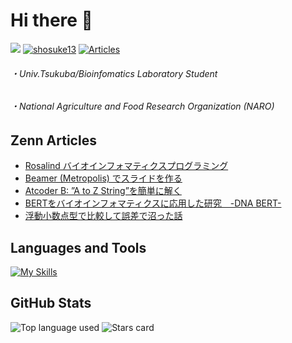 <!-- **shosuke-13/shosuke-13** is a ✨ _special_ ✨ repository because its `README.md` (this file) appears on your GitHub profile. -->

# Hi there 👋
![](https://badgen.net/badge/Univ/Tsukuba/cyan?icon=github)
[![shosuke13](https://img.shields.io/endpoint?url=https%3A%2F%2Fatcoder-badges.now.sh%2Fapi%2Fatcoder%2Fjson%2Fshosuke13)](https://atcoder.jp/users/shosuke13)
[![Articles](https://badgen.org/img/zenn/shosuke_13/articles?style=plastic)](https://zenn.dev/shosuke_13)

###### ・Univ.Tsukuba/Bioinfomatics Laboratory Student
###### ・National Agriculture and Food Research Organization (NARO)

## Zenn Articles
- [Rosalind バイオインフォマティクスプログラミング](https://zenn.dev/shosuke_13/articles/7785c55268b7ed)
- [Beamer (Metropolis) でスライドを作る](https://zenn.dev/shosuke_13/articles/7ffdf45cb5da6c)
- [Atcoder B: ”A to Z String”を簡単に解く](https://zenn.dev/shosuke_13/articles/90c3fb31f05ca8)
- [BERTをバイオインフォマティクスに応用した研究　-DNA BERT-](https://zenn.dev/shosuke_13/articles/7ae271bcb6d3ef)
- [浮動小数点型で比較して誤差で沼った話](https://zenn.dev/articles/9a8d080cc427b0)

## Languages and Tools
[![My Skills](https://skillicons.dev/icons?i=github,latex,vscode,emacs,linux,bash,py,cpp,r,aws,gcp,docker,pytorch,mysql,flask,discord&theme=light&perline=4)](https://skillicons.dev)

## GitHub Stats
![Top language used](http://github-profile-summary-cards.vercel.app/api/cards/repos-per-language?username=shosuke-13&theme=zenburn&exclude={exclude})
![Stars card](http://github-profile-summary-cards.vercel.app/api/cards/stats?username=shosuke-13&theme=zenburn)
